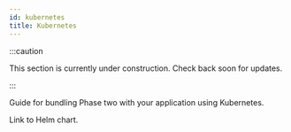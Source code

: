 ```yaml
---
id: kubernetes
title: Kubernetes
---
```


:::caution

This section is currently under construction. Check back soon for updates.

:::

Guide for bundling Phase two with your application using Kubernetes.

Link to Helm chart.